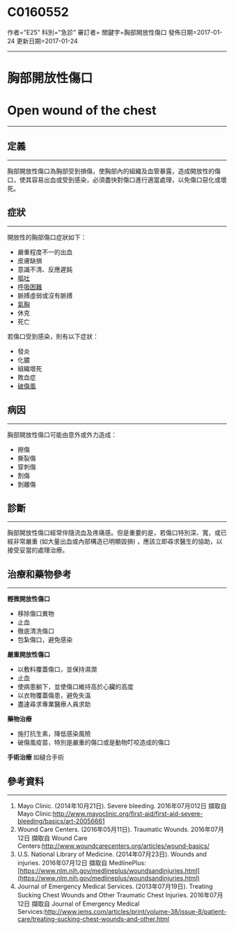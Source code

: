 # C0160552
作者="E25"
科別="急診"
審訂者=
關鍵字=胸部開放性傷口
發佈日期=2017-01-24
更新日期=2017-01-24

----------
# 胸部開放性傷口
# Open wound of the chest
----------
## 定義
----------

胸部開放性傷口為胸部受到損傷，使胸部內的組織及血管暴露，造成開放性的傷口，使其容易出血或受到感染，必須盡快對傷口進行適當處理，以免傷口惡化或壞死。

## 症狀
----------

開放性的胸部傷口症狀如下：

- 嚴重程度不一的出血
- 皮膚缺損
- 意識不清、反應遲鈍
- [嘔吐](C0042963)
- [呼吸困難](C0013404)
- 脈搏虛弱或沒有脈搏
- [氣胸 ](C0032326)
- 休克
- 死亡

若傷口受到感染，則有以下症狀：

- 發炎
- 化膿
- 組織壞死
- 敗血症
- [破傷風](C0039614)
## 病因
----------

胸部開放性傷口可能由意外或外力造成：

- 擦傷
- 撕裂傷
- 穿刺傷
- 割傷
- 剝離傷
## 診斷
----------

胸部開放性傷口經常伴隨流血及疼痛感。但是重要的是，若傷口特別深、寬，或已經非常嚴重 (如大量出血或內部構造已明顯毀損) ，應該立即尋求醫生的協助，以接受妥當的處理治療。

## 治療和藥物參考
----------

**輕微開放性傷口**

- 移除傷口異物
- 止血
- 徹底清洗傷口
- 包紮傷口，避免感染

**嚴重開放性傷口**

- 以敷料覆蓋傷口，並保持濕潤
- 止血
- 使病患躺下，並使傷口維持高於心臟的高度
- 以衣物覆蓋傷患，避免失溫
- 盡速尋求專業醫療人員求助

**藥物治療**

- 施打抗生素，降低感染風險
- 破傷風疫苗，特別是嚴重的傷口或是動物叮咬造成的傷口

**手術治療**
如縫合手術 

## 參考資料
----------
1. Mayo Clinic. (2014年10月21日). Severe bleeding. 2016年07月012日 擷取自 Mayo Clinic:http://www.mayoclinic.org/first-aid/first-aid-severe-bleeding/basics/art-20056661
2. Wound Care Centers. (2016年05月11日). Traumatic Wounds. 2016年07月12日 擷取自 Wound Care Centers:http://www.woundcarecenters.org/articles/wound-basics/
3. U.S. National Library of Medicine. (2014年07月23日). Wounds and injuries. 2016年07月12日 擷取自 MedlinePlus:[https://www.nlm.nih.gov/medlineplus/woundsandinjuries.html](https://www.nlm.nih.gov/medlineplus/woundsandinjuries.html)
4. Journal of Emergency Medical Services. (2013年07月19日).  Treating Sucking Chest Wounds and Other Traumatic Chest Injuries. 2016年07月12日 擷取自  Journal of Emergency Medical Services:http://www.jems.com/articles/print/volume-38/issue-8/patient-care/treating-sucking-chest-wounds-and-other.html

